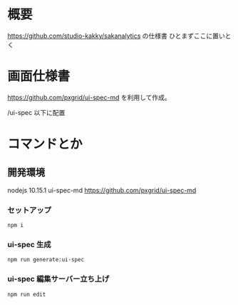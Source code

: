 # 概要
https://github.com/studio-kakky/sakanalytics の仕様書
ひとまずここに置いとく

# 画面仕様書
https://github.com/pxgrid/ui-spec-md
を利用して作成。

/ui-spec 以下に配置

# コマンドとか

## 開発環境

nodejs 10.15.1
ui-spec-md https://github.com/pxgrid/ui-spec-md

### セットアップ

```
npm i
```

### ui-spec 生成

```
npm run generate:ui-spec
```

### ui-spec 編集サーバー立ち上げ

```
npm run edit
```
